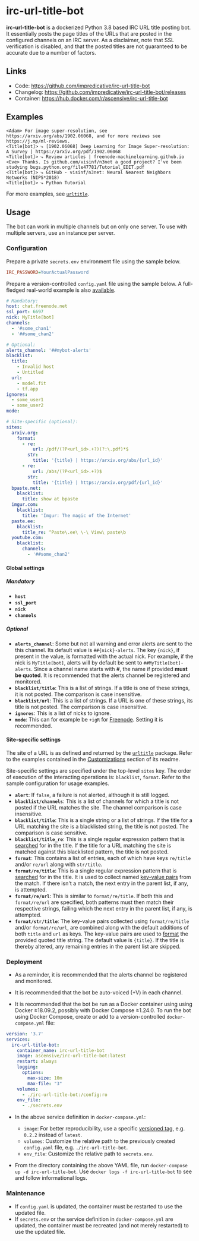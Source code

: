 # irc-url-title-bot
**irc-url-title-bot** is a dockerized Python 3.8 based IRC URL title posting bot.
It essentially posts the page titles of the URLs that are posted in the configured channels on an IRC server.
As a disclaimer, note that SSL verification is disabled, and that the posted titles are not guaranteed to be accurate
due to a number of factors.

## Links
* Code: https://github.com/impredicative/irc-url-title-bot
* Changelog: https://github.com/impredicative/irc-url-title-bot/releases
* Container: https://hub.docker.com/r/ascensive/irc-url-title-bot

## Examples
```text
<Adam> For image super-resolution, see https://arxiv.org/abs/1902.06068, and for more reviews see https://j.mp/ml-reviews.
<Title[bot]> ⤷ [1902.06068] Deep Learning for Image Super-resolution: A Survey | https://arxiv.org/pdf/1902.06068
<Title[bot]> ⤷ Review articles | freenode-machinelearning.github.io
<Eve> Thanks. Is github.com/visinf/n3net a good project? I've been studying bugs.python.org/file47781/Tutorial_EDIT.pdf
<Title[bot]> ⤷ GitHub - visinf/n3net: Neural Nearest Neighbors Networks (NIPS*2018)
<Title[bot]> ⤷ Python Tutorial
```
For more examples, see [`urltitle`](https://github.com/impredicative/urltitle/).

## Usage
The bot can work in multiple channels but on only one server.
To use with multiple servers, use an instance per server.

### Configuration
Prepare a private `secrets.env` environment file using the sample below.
```ini
IRC_PASSWORD=YourActualPassword
```

Prepare a version-controlled `config.yaml` file using the sample below.
A full-fledged real-world example is also
[available](https://github.com/impredicative/freenode-bots/blob/master/irc-url-title-bot/config.yaml).
```yaml
# Mandatory:
host: chat.freenode.net
ssl_port: 6697
nick: MyTitle[bot]
channels:
  - '#some_chan1'
  - '##some_chan2'

# Optional:
alerts_channel: '##mybot-alerts'
blacklist:
  title:
    - Invalid host
    - Untitled
  url:
    - model.fit
    - tf.app
ignores:
  - some_user1
  - some_user2
mode:

# Site-specific (optional):
sites:
  arxiv.org:
    format:
      - re:
          url: /pdf/(?P<url_id>.+?)(?:\.pdf)*$
        str:
          title: '{title} | https://arxiv.org/abs/{url_id}'
      - re:
          url: /abs/(?P<url_id>.+?)$
        str:
          title: '{title} | https://arxiv.org/pdf/{url_id}'
  bpaste.net:
    blacklist:
      title: show at bpaste
  imgur.com:
    blacklist:
      title: 'Imgur: The magic of the Internet'
  paste.ee:
    blacklist:
      title_re: ^Paste\.ee\ \-\ View\ paste\b
  youtube.com:
    blacklist:
      channels:
        - '##some_chan2'
```

#### Global settings

##### Mandatory
* **`host`**
* **`ssl_port`**
* **`nick`**
* **`channels`**

##### Optional
* **`alerts_channel`**: Some but not all warning and error alerts are sent to the this channel.
Its default value is `##{nick}-alerts`. The key `{nick}`, if present in the value, is formatted with the actual nick.
For example, if the nick is `MyTitle[bot]`, alerts will by default be sent to `##MyTitle[bot]-alerts`.
Since a channel name starts with #, the name if provided **must be quoted**.
It is recommended that the alerts channel be registered and monitored.
* **`blacklist/title`**: This is a list of strings. If a title is one of these strings, it is not posted.
The comparison is case insensitive.
* **`blacklist/url`**: This is a list of strings. If a URL is one of these strings, its title is not posted.
The comparison is case insensitive.
* **`ignores`**: This is a list of nicks to ignore.
* **`mode`**: This can for example be `+igR` for [Freenode](https://freenode.net/kb/answer/usermodes).
Setting it is recommended.

#### Site-specific settings
The site of a URL is as defined and returned by the
[`urltitle`](https://github.com/impredicative/urltitle/) package. Refer to the examples contained in the
[Customizations](https://github.com/impredicative/urltitle/#customizations) section of its readme.

Site-specific settings are specified under the top-level `sites` key.
The order of execution of the interacting operations is: `blacklist`, `format`.
Refer to the sample configuration for usage examples.

* **`alert`**: If `false`, a failure is not alerted, although it is still logged.
* **`blacklist/channels`**: This is a list of channels for which a title is not posted if the URL matches the site.
The channel comparison is case insensitive.
* **`blacklist/title`**: This is a single string or a list of strings.
If the title for a URL matching the site is a blacklisted string, the title is not posted.
The comparison is case sensitive.
* **`blacklist/title_re`**: This is a single regular expression pattern that is
[searched](https://docs.python.org/3/library/re.html#re.search) for in the title.
If the title for a URL matching the site is matched against this blacklisted pattern, the title is not posted.
* **`format`**: This contains a list of entries, each of which have keys `re/title` and/or `re/url` along with
`str/title`.
* **`format/re/title`**: This is a single regular expression pattern that is
[searched](https://docs.python.org/3/library/re.html#re.search) for in the title.
It is used to collect named [key-value pairs](https://docs.python.org/3/library/re.html#re.Match.groupdict) from the
match.
If there isn't a match, the next entry in the parent list, if any, is attempted.
* **`format/re/url`**: This is similar to `format/re/title`.
If both this and `format/re/url` are specified, both patterns must then match their respective strings, failing which
the next entry in the parent list, if any, is attempted.
* **`format/str/title`**: The key-value pairs collected using `format/re/title` and/or `format/re/url`,
are combined along with the default additions of both `title` and `url` as keys.
The key-value pairs are used to [format](https://docs.python.org/3/library/stdtypes.html#str.format_map) the provided
quoted title string. The default value is `{title}`.
If the title is thereby altered, any remaining entries in the parent list are skipped.

### Deployment
* As a reminder, it is recommended that the alerts channel be registered and monitored.
* It is recommended that the bot be auto-voiced (+V) in each channel.

* It is recommended that the bot be run as a Docker container using using Docker ≥18.09.2, possibly with
Docker Compose ≥1.24.0.
To run the bot using Docker Compose, create or add to a version-controlled `docker-compose.yml` file:
```yaml
version: '3.7'
services:
  irc-url-title-bot:
    container_name: irc-url-title-bot
    image: ascensive/irc-url-title-bot:latest
    restart: always
    logging:
      options:
        max-size: 10m
        max-file: "3"
    volumes:
      - ./irc-url-title-bot:/config:ro
    env_file:
      - ./secrets.env
```

* In the above service definition in `docker-compose.yml`:
  * `image`: For better reproducibility, use a specific
  [versioned tag](https://hub.docker.com/r/ascensive/irc-url-title-bot/tags), e.g. `0.2.2` instead of `latest`.
  * `volumes`: Customize the relative path to the previously created `config.yaml` file, e.g. `./irc-url-title-bot`.
  * `env_file`: Customize the relative path to `secrets.env`.

* From the directory containing the above YAML file, run `docker-compose up -d irc-url-title-bot`.
Use `docker logs -f irc-url-title-bot` to see and follow informational logs.

### Maintenance
* If `config.yaml` is updated, the container must be restarted to use the updated file.
* If `secrets.env` or the service definition in `docker-compose.yml` are updated, the container must be recreated
(and not merely restarted) to use the updated file.
